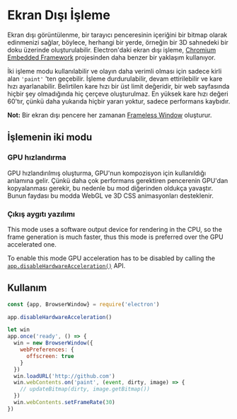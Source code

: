 # Ekran Dışı İşleme

Ekran dışı görüntülenme, bir tarayıcı penceresinin içeriğini bir bitmap olarak edinmenizi sağlar, böylece, herhangi bir yerde, örneğin bir 3D sahnedeki bir doku üzerinde oluşturulabilir. Electron'daki ekran dışı işleme, [Chromium Embedded Framework](https://bitbucket.org/chromiumembedded/cef) projesinden daha benzer bir yaklaşım kullanıyor.

İki işleme modu kullanılabilir ve olayın daha verimli olması için sadece kirli alan ` 'paint' ` 'ten geçebilir. İşleme durdurulabilir, devam ettirilebilir ve kare hızı ayarlanabilir. Belirtilen kare hızı bir üst limit değeridir, bir web sayfasında hiçbir şey olmadığında hiç çerçeve oluşturulmaz. En yüksek kare hızı değeri 60'tır, çünkü daha yukarıda hiçbir yararı yoktur, sadece performans kaybıdır.

**Not:** Bir ekran dışı pencere her zamanan [Frameless Window](../api/frameless-window.md) oluşturur.

## İşlemenin iki modu

### GPU hızlandırma

GPU hızlandırılmış oluşturma, GPU'nun kompozisyon için kullanıldığı anlamına gelir. Çünkü daha çok performans gerektiren pencerenin GPU'dan kopyalanması gerekir, bu nedenle bu mod diğerinden oldukça yavaştır. Bunun faydası bu modda WebGL ve 3D CSS animasyonları desteklenir.

### Çıkış aygıtı yazılımı

This mode uses a software output device for rendering in the CPU, so the frame generation is much faster, thus this mode is preferred over the GPU accelerated one.

To enable this mode GPU acceleration has to be disabled by calling the [`app.disableHardwareAcceleration()`](../api/app.md#appdisablehardwareacceleration) API.

## Kullanım

```javascript
const {app, BrowserWindow} = require('electron')

app.disableHardwareAcceleration()

let win
app.once('ready', () => {
  win = new BrowserWindow({
    webPreferences: {
      offscreen: true
    }
  })
  win.loadURL('http://github.com')
  win.webContents.on('paint', (event, dirty, image) => {
    // updateBitmap(dirty, image.getBitmap())
  })
  win.webContents.setFrameRate(30)
})
```
